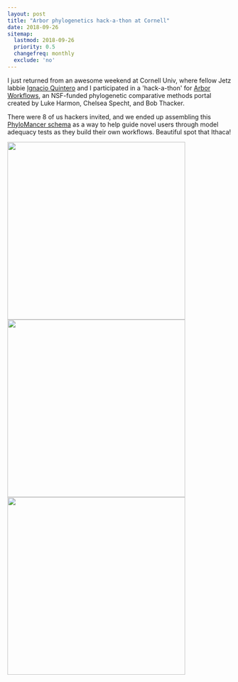 ```yaml
---
layout: post
title: "Arbor phylogenetics hack-a-thon at Cornell"
date: 2018-09-26
sitemap:
  lastmod: 2018-09-26
  priority: 0.5
  changefreq: monthly
  exclude: 'no'
---
```


I just returned from an awesome weekend at Cornell Univ, where fellow Jetz labbie [Ignacio Quintero](https://scholar.google.com/citations?user=q4J3GXAAAAAJ&hl=en) and I participated in a 'hack-a-thon' for [Arbor Workflows](http://www.arborworkflows.com/), an NSF-funded phylogenetic comparative methods portal created by Luke Harmon, Chelsea Specht, and Bob Thacker.

There were 8 of us hackers invited, and we ended up assembling this [PhyloMancer schema](https://github.com/arborworkflows/phyloMancer) as a way to help guide novel users through model adequacy tests as they build their own workflows.  Beautiful spot that Ithaca!

<img src="http://n8upham.github.io/images/arborWorking.jpg" height="400" />

<img src="http://n8upham.github.io/images/arborCornell.jpg" height="400" />

<img src="http://n8upham.github.io/images/arborOrnitho.jpg" height="400" />

